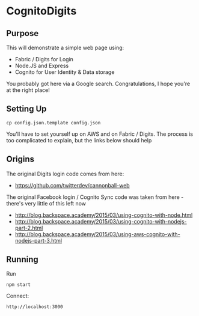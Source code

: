 # CognitoDigits
## Purpose

This will demonstrate a simple web page using:

* Fabric / Digits for Login
* Node.JS and Express
* Cognito for User Identity & Data storage

You probably got here via a Google search. Congratulations, 
I hope you're at the right place!

## Setting Up

    cp config.json.template config.json


You'll have to set yourself up on AWS and on Fabric / Digits.
The process is too complicated to explain, but the links
below should help

## Origins

The original Digits login code comes from here:

* https://github.com/twitterdev/cannonball-web

The original Facebook login / Cognito Sync code was taken
from here - there's very little of this left now

* http://blog.backspace.academy/2015/03/using-cognito-with-node.html
* http://blog.backspace.academy/2015/03/using-cognito-with-nodejs-part-2.html
* http://blog.backspace.academy/2015/03/using-aws-cognito-with-nodejs-part-3.html

## Running

Run

    npm start

Connect:

    http://localhost:3000

